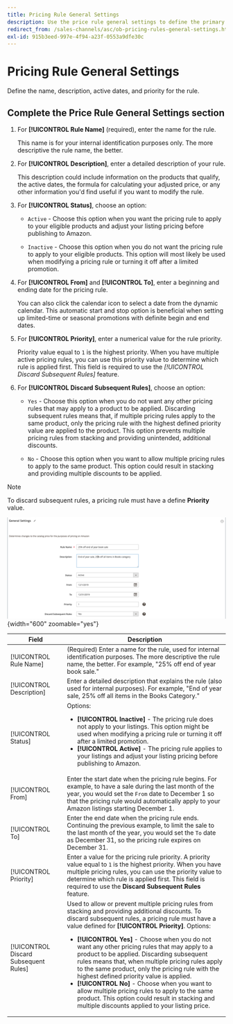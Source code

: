 ```yaml
---
title: Pricing Rule General Settings
description: Use the price rule general settings to define the primary characteristics of a listing price rule.
redirect_from: /sales-channels/asc/ob-pricing-rules-general-settings.html
exl-id: 915b3eed-997e-4f94-a23f-0553a9dfe30c
---
```

# Pricing Rule General Settings

Define the name, description, active dates, and priority for the rule.

## Complete the Price Rule General Settings section

1. For **[!UICONTROL Rule Name]** (required), enter the name for the rule.

   This name is for your internal identification purposes only. The more descriptive the rule name, the better.

1. For **[!UICONTROL Description]**, enter a detailed description of your rule.

   This description could include information on the products that qualify, the active dates, the formula for calculating your adjusted price, or any other information you'd find useful if you want to modify the rule.

1. For **[!UICONTROL Status]**, choose an option:

    - `Active` - Choose this option when you want the pricing rule to apply to your eligible products and adjust your listing pricing before publishing to Amazon.

    - `Inactive` - Choose this option when you do not want the pricing rule to apply to your eligible products. This option will most likely be used when modifying a pricing rule or turning it off after a limited promotion.

1. For **[!UICONTROL From]** and **[!UICONTROL To]**, enter a beginning and ending date for the pricing rule.

   You can also click the calendar icon to select a date from the dynamic calendar. This automatic start and stop option is beneficial when setting up limited-time or seasonal promotions with definite begin and end dates.

1. For **[!UICONTROL Priority]**, enter a numerical value for the rule priority.

   Priority value equal to `1` is the highest priority. When you have multiple active pricing rules, you can use this priority value to determine which rule is applied first. This field is required to use the _[!UICONTROL Discard Subsequent Rules]_ feature.

1. For **[!UICONTROL Discard Subsequent Rules]**, choose an option:

    - `Yes` - Choose this option when you do not want any other pricing rules that may apply to a product to be applied. Discarding subsequent rules means that, if multiple pricing rules apply to the same product, only the pricing rule with the highest defined priority value are applied to the product. This option prevents multiple pricing rules from stacking and providing unintended, additional discounts.

    - `No` - Choose this option when you want to allow multiple pricing rules to apply to the same product. This option could result in stacking and providing multiple discounts to be applied.

>[!NOTE]
>
>To discard subsequent rules, a pricing rule must have a define **Priority** value.

![Pricing rule general settings](assets/amazon-pricing-rule-general.png){width="600" zoomable="yes"}

|Field|Description|
|---|---|
|[!UICONTROL Rule Name]|(Required) Enter a name for the rule, used for internal identification purposes. The more descriptive the rule name, the better. For example, "25% off end of year book sale."|
|[!UICONTROL Description]|Enter a detailed description that explains the rule (also used for internal purposes). For example, "End of year sale, 25% off all items in the Books Category."|
|[!UICONTROL Status]|Options:<ul><li>**[!UICONTROL Inactive]** - The pricing rule does not apply to your listings. This option might be used when modifying a pricing rule or turning it off after a limited promotion.</li><li>**[!UICONTROL Active]** - The pricing rule applies to your listings and adjust your listing pricing before publishing to Amazon.</li></ul>|
|[!UICONTROL From]|Enter the start date when the pricing rule begins. For example, to have a sale during the last month of the year, you would set the `From` date to December 1 so that the pricing rule would automatically apply to your Amazon listings starting December 1.|
|[!UICONTROL To]|Enter the end date when the pricing rule ends. Continuing the previous example, to limit the sale to the last month of the year, you would set the `To` date as December 31, so the pricing rule expires on December 31.|
|[!UICONTROL Priority]|Enter a value for the pricing rule priority. A priority value equal to `1` is the highest priority. When you have multiple pricing rules, you can use the priority value to determine which rule is applied first. This field is required to use the **Discard Subsequent Rules** feature.|
|[!UICONTROL Discard Subsequent Rules]|Used to allow or prevent multiple pricing rules from stacking and providing additional discounts. To discard subsequent rules, a pricing rule must have a value defined for **[!UICONTROL Priority]**. Options:<ul><li>**[!UICONTROL Yes]** - Choose when you do not want any other pricing rules that may apply to a product to be applied. Discarding subsequent rules means that, when multiple pricing rules apply to the same product, only the pricing rule with the highest defined priority value is applied.</li><li>**[!UICONTROL No]** - Choose when you want to allow multiple pricing rules to apply to the same product. This option could result in stacking and multiple discounts applied to your listing price.</li></ul>|
